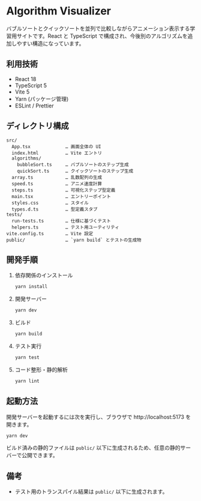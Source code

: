 # Algorithm Visualizer

バブルソートとクイックソートを並列で比較しながらアニメーション表示する学習用サイトです。React と TypeScript で構成され、今後別のアルゴリズムを追加しやすい構造になっています。

## 利用技術
- React 18
- TypeScript 5
- Vite 5
- Yarn (パッケージ管理)
- ESLint / Prettier

## ディレクトリ構成
```
src/
  App.tsx             … 画面全体の UI
  index.html          … Vite エントリ
  algorithms/
    bubbleSort.ts     … バブルソートのステップ生成
    quickSort.ts      … クイックソートのステップ生成
  array.ts            … 乱数配列の生成
  speed.ts            … アニメ速度計算
  steps.ts            … 可視化ステップ型定義
  main.tsx            … エントリーポイント
  styles.css          … スタイル
  types.d.ts          … 型定義スタブ
tests/
  run-tests.ts        … 仕様に基づくテスト
  helpers.ts          … テスト用ユーティリティ
vite.config.ts        … Vite 設定
public/               … `yarn build` とテストの生成物
```

## 開発手順
1. 依存関係のインストール
   ```bash
   yarn install
   ```
2. 開発サーバー
   ```bash
   yarn dev
   ```
3. ビルド
   ```bash
   yarn build
   ```
4. テスト実行
   ```bash
   yarn test
   ```
5. コード整形・静的解析
   ```bash
   yarn lint
   ```

## 起動方法
開発サーバーを起動するには次を実行し、ブラウザで http://localhost:5173 を開きます。

```bash
yarn dev
```

ビルド済みの静的ファイルは `public/` 以下に生成されるため、任意の静的サーバーで公開できます。

## 備考
- テスト用のトランスパイル結果は `public/` 以下に生成されます。
